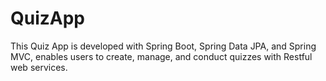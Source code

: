 # QuizApp
This Quiz App is developed with Spring Boot, Spring Data JPA, and Spring MVC, enables users to create, manage, and conduct quizzes with Restful web services.
